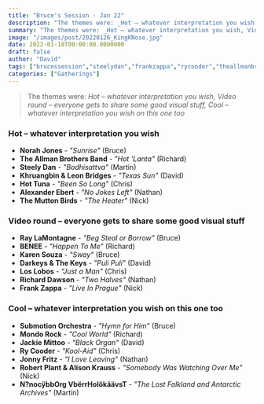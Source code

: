 ```yaml
---
title: "Bruce's Session - Jan 22"
description: "The themes were: _Hot – whatever interpretation you wish, Video round – everyone gets to share some good visual stuff, Cool – whatever interpretation you wish on this one too_"
summary: "The themes were: _Hot – whatever interpretation you wish, Video round – everyone gets to share some good visual stuff, Cool – whatever interpretation you wish on this one too_"
image: "/images/post/20220126_KingKNose.jpg"
date: 2022-01-18T00:00:00.0000000
draft: false
author: "David"
tags: ["brucessession","steelydan","frankzappa","rycooder","theallmanbrothersband","khruangbin","alisonkrauss","loslobos","norahjones","robertplant","themuttonbirds","benee","hottuna","mondorock","jonnyfritz","leonbridges","jackiemittoo","raylamontagne","alexanderebert","submotionorchestra","karensouza","richarddawson","darkeysandthekeys","n?nocÿbborgvbërrholökäävst"]
categories: ["Gatherings"]
---
```

> The themes were: _Hot – whatever interpretation you wish, Video round – everyone gets to share some good visual stuff, Cool – whatever interpretation you wish on this one too_
### Hot – whatever interpretation you wish
- **Norah Jones** - _"Sunrise"_ (Bruce)
- **The Allman Brothers Band** - _"Hot 'Lanta"_ (Richard)
- **Steely Dan** - _"Bodhisattva"_ (Martin)
- **Khruangbin & Leon Bridges** - _"Texas Sun"_ (David)
- **Hot Tuna** - _"Been So Long"_ (Chris)
- **Alexander Ebert** - _"No Jokes Left"_ (Nathan)
- **The Mutton Birds** - _"The Heater"_ (Nick)
### Video round – everyone gets to share some good visual stuff
- **Ray LaMontagne** - _"Beg Steal or Borrow"_ (Bruce)
- **BENEE** - _"Happen To Me"_ (Richard)
- **Karen Souza** - _"Sway"_ (Bruce)
- **Darkeys & The Keys** - _"Puli Puli"_ (David)
- **Los Lobos** - _"Just a Man"_ (Chris)
- **Richard Dawson** - _"Two Halves"_ (Nathan)
- **Frank Zappa** - _"Live In Prague"_ (Nick)
### Cool – whatever interpretation you wish on this one too
- **Submotion Orchestra** - _"Hymn for Him"_ (Bruce)
- **Mondo Rock** - _"Cool World"_ (Richard)
- **Jackie Mittoo** - _"Black Organ"_ (David)
- **Ry Cooder** - _"Kool-Aid"_ (Chris)
- **Jonny Fritz** - _"I Love Leaving"_ (Nathan)
- **Robert Plant & Alison Krauss** - _"Somebody Was Watching Over Me"_ (Nick)
- **N?nocÿbbOrg VbërrHolökäävsT** - _"The Lost Falkland and Antarctic Archives"_ (Martin)
